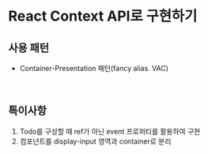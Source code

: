 # React Context API로 구현하기

## 사용 패턴
- Container-Presentation 패턴(fancy alias. VAC)

<br>

## 특이사항
1. Todo를 구성할 때 ref가 아닌 event 프로퍼티를 활용하여 구현
2. 컴포넌트를 display-input 영역과 container로 분리

<br>